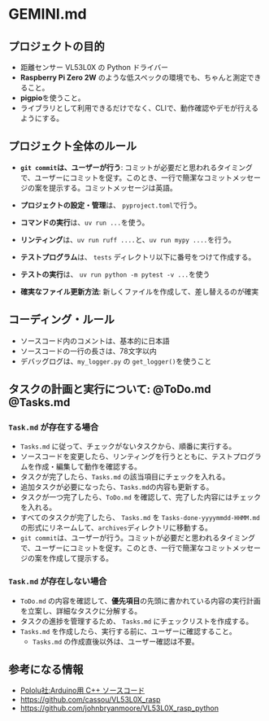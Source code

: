 # GEMINI.md

## プロジェクトの目的

- 距離センサー VL53L0X の Python ドライバー
- **Raspberry Pi Zero 2W** のような低スペックの環境でも、ちゃんと測定できること。
- **pigpio**を使うこと。
- ライブラリとして利用できるだけでなく、CLIで、動作確認やデモが行えるようにする。

## プロジェクト全体のルール

- **`git commit`は、ユーザーが行う**: コミットが必要だと思われるタイミングで、ユーザーにコミットを促す。このとき、一行で簡潔なコミットメッセージの案を提示する。コミットメッセージは英語。

- **プロジェクトの設定・管理**は、 `pyproject.toml`で行う。
- **コマンドの実行**は、`uv run ...`を使う。

- **リンティング**は、`uv run ruff ....`と、`uv run mypy ....`を行う。
- **テストプログラム**は、 `tests` ディレクトリ以下に番号をつけて作成する。
- **テストの実行**は、 `uv run python -m pytest -v ...`を使う

- **確実なファイル更新方法**: 新しくファイルを作成して、差し替えるのが確実


## コーディング・ルール

- ソースコード内のコメントは、基本的に日本語
- ソースコードの一行の長さは、78文字以内
- デバッグログは、`my_logger.py` の `get_logger()`を使うこと


## タスクの計画と実行について: @ToDo.md @Tasks.md
 
### `Task.md` が存在する場合

- `Tasks.md` に従って、チェックがないタスクから、順番に実行する。
- ソースコードを変更したら、リンティングを行うとともに、テストプログラムを作成・編集して動作を確認する。
- タスクが完了したら、`Tasks.md` の該当項目にチェックを入れる。
- 追加タスクが必要になったら、`Tasks.md`の内容も更新する。
- タスクが一つ完了したら、`ToDo.md` を確認して、完了した内容にはチェックを入れる。
- すべてのタスクが完了したら、 `Tasks.md` を `Tasks-done-yyyymmdd-HHMM.md` の形式にリネームして、`archives`ディレクトリに移動する。
- `git commit`は、ユーザーが行う。コミットが必要だと思われるタイミングで、ユーザーにコミットを促す。このとき、一行で簡潔なコミットメッセージの案を作成して提示する。


### `Task.md` が存在しない場合

- `ToDo.md` の内容を確認して、**優先項目**の先頭に書かれている内容の実行計画を立案し、詳細なタスクに分解する。
- タスクの進捗を管理するため、 `Tasks.md` にチェックリストを作成する。
- `Tasks.md` を作成したら、実行する前に、ユーザーに確認すること。
  - `Tasks.md` の作成直後以外は、ユーザー確認は不要。


## 参考になる情報

- [Pololu社:Arduino用 C++ ソースコード](https://github.com/pololu/vl53l0x-arduino)
- https://github.com/cassou/VL53L0X_rasp
- https://github.com/johnbryanmoore/VL53L0X_rasp_python
